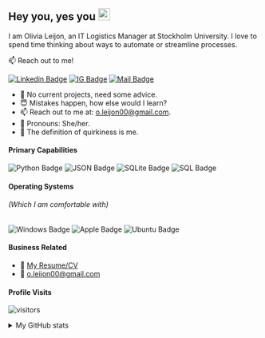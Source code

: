 ## Hey you, yes you <img src="https://user-images.githubusercontent.com/1303154/88677602-1635ba80-d120-11ea-84d8-d263ba5fc3c0.gif" style="max-width:100%;" width="24px">

I am Olivia Leijon, an IT Logistics Manager at Stockholm University. I love to spend time thinking about ways to automate or streamline processes.

:mailbox: Reach out to me!

<!-- Fix badges -->
 [![Linkedin Badge](https://img.shields.io/badge/-Olivia-0e76a8?style=flat&labelColor=0e76a8&logo=linkedin&logoColor=white)](https://www.linkedin.com/in/olivia-leijon-851b97170/) [![IG Badge](https://img.shields.io/badge/-@asadithy-e84364?style=flat&labelColor=e84364&logo=instagram&logoColor=white)](https://instagram.com/asadithy) [![Mail Badge](https://img.shields.io/badge/-o.leijon00-c0392b?style=flat&labelColor=c0392b&logo=gmail&logoColor=white)](mailto:o.leijon00@gmail.com)

  - :thinking: No current projects, need some advice.
  - :innocent: Mistakes happen, how else would I learn?
  - :mailbox: Reach out to me at: o.leijon00@gmail.com.
  - :rainbow: Pronouns: She/her.
  - :hankey: The definition of quirkiness is me.

#### Primary Capabilities
![Python Badge](https://img.shields.io/badge/-Python-3776AB?style=for-the-badge&labelColor=2a567c&logo=python&logoColor=white) 
![JSON Badge](https://img.shields.io/badge/-JSON-444444?style=for-the-badge&labelColor=2a2a2a&logo=json&logoColor=white)
![SQLite Badge](https://img.shields.io/badge/-SQLite-006392?style=for-the-badge&labelColor=003B57&logo=sqlite&logoColor=white)
![SQL Badge](https://img.shields.io/badge/-SQL-006392?style=for-the-badge&labelColor=black)

#### Operating Systems
###### (Which I am comfortable with)
![Windows Badge](https://img.shields.io/badge/-Windows-008fff?style=for-the-badge&labelColor=0078D6&logo=windows&logoColor=white) 
![Apple Badge](https://img.shields.io/badge/-macOS-999999?style=for-the-badge&labelColor=666666&logo=apple&logoColor=white)
![Ubuntu Badge](https://img.shields.io/badge/-Ubuntu-e87750?style=for-the-badge&labelColor=E95420&logo=ubuntu&logoColor=white)

#### Business Related
- :paperclip: [My Resume/CV](https://github.com/ipenywis/ipenywis/blob/master/resumes/resume%20v1.0.pdf)
- :email: o.leijon00@gmail.com
  
#### Profile Visits
![visitors](https://visitor-badge.glitch.me/badge?page_id=olivialejon.olivialeijon)

<details>
<summary>
My GitHub stats
</summary>
<a href="https://github.com/anuraghazra/github-readme-stats">
  <img align="center" src="https://github-readme-stats.vercel.app/api/top-langs/?username=olivialeijon&theme=omni" />
</a>
<a href="https://github.com/anuraghazra/github-readme-stats">
  <img align="center" src="https://github-readme-stats.vercel.app/api?username=olivialeijon&count_private=true&theme=omni&hide=contribs,prs" />
</a>
</details>
